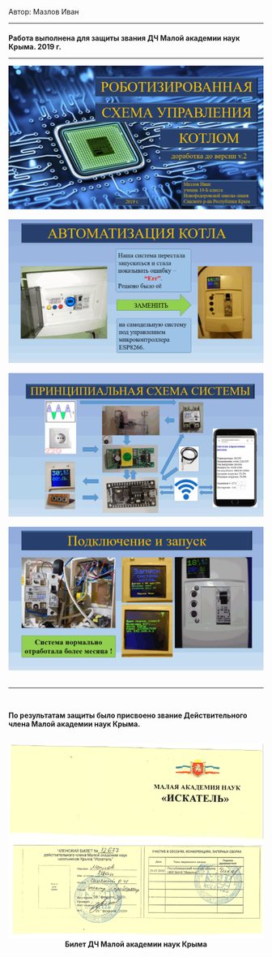 ​Автор: Мазлов Иван
<hr>

<h4>
Работа выполнена для защиты звания ДЧ Малой академии наук Крыма. 2019 г.
<hr>

<div align="center"><img src="images/boiler1.png"></div><br>
<div align="center"><img src="images/boiler2.png"></div><br>
<div align="center"><img src="images/boiler3.png"></div><br>
<div align="center"><img src="images/boiler4.png"></div><br>

<hr><br>
<p>По результатам защиты было присвоено звание Действительного члена Малой академии наук Крыма.</p><br>

<div align="center"><img src="images/MAH_doc.png"><br>Билет ДЧ Малой академии наук Крыма</div><br>
</h4>
&nbsp;&nbsp;&nbsp;&nbsp;